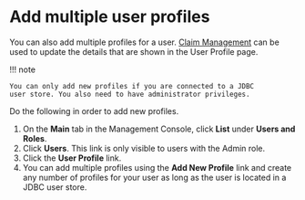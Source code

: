 # Add multiple user profiles

You can also add multiple profiles for a user. [Claim
Management]({{base_path}}/guides/dialects/add-claim-mapping) can be used to update the details that are shown in the User Profile page.

!!! note
    
    You can only add new profiles if you are connected to a JDBC
    user store. You also need to have administrator privileges.
    

Do the following in order to add new profiles.

1.  On the **Main** tab in the Management Console, click **List** under
    **Users and Roles**.  
2.  Click **Users**. This link is only visible to users with the Admin
    role.
3.  Click the **User Profile** link.
4.  You can add multiple profiles using the **Add New Profile** link and
    create any number of profiles for your user as long as the user is
    located in a JDBC user store.
